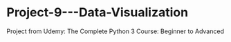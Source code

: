 # Project-9---Data-Visualization
Project from Udemy: The Complete Python 3 Course: Beginner to Advanced
